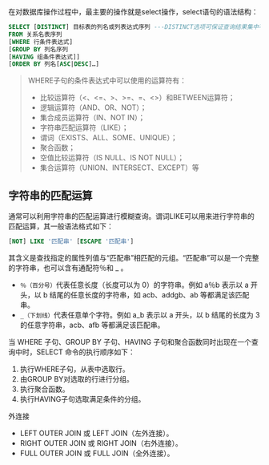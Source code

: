 在对数据库操作过程中，最主要的操作就是select操作，select语句的语法结构：

```sql
SELECT [DISTINCT] 目标表的列名或列表达式序列	---DISTINCT选项可保证查询结果集中不存在重复元组
FROM 关系名表序列
[WHERE 行条件表达式]
[GROUP BY 列名序列
[HAVING 组条件表达式]]
[ORDER BY 列名[ASC|DESC]…]
```

> WHERE子句的条件表达式中可以使用的运算符有：
>
> - 比较运算符（<、<=、>、>=、=、<>）和BETWEEN运算符；
> - 逻辑运算符（AND、OR、NOT）；
> - 集合成员运算符（IN、NOT IN）；
> - 字符串匹配运算符（LIKE）；
> - 谓词（EXISTS、ALL、SOME、UNIQUE）；
> - 聚合函数；
> - 空值比较运算符（IS NULL、IS NOT NULL）；
> - 集合运算符（UNION、INTERSECT、EXCEPT）等  



## 字符串的匹配运算

通常可以利用字符串的匹配运算进行模糊查询。谓词LIKE可以用来进行字符串的匹配运算，其一般语法格式如下：

```sql
[NOT] LIKE '匹配串' [ESCAPE '匹配串']
```

其含义是查找指定的属性列值与“匹配串”相匹配的元组。“匹配串”可以是一个完整的字符串，也可以含有通配符％和 _ 。

-  `％（百分号）`代表任意长度（长度可以为 0）的字符串。例如 a％b 表示以 a 开头，以 b 结尾的任意长度的字符串，如 acb、addgb、ab 等都满足该匹配串。
-  `_（下划线）`代表任意单个字符。例如 a_b 表示以 a 开头，以 b 结尾的长度为 3 的任意字符串，acb、afb 等都满足该匹配串。  





当 WHERE 子句、GROUP BY 子句、HAVING 子句和聚合函数同时出现在一个查询中时，SELECT 命令的执行顺序如下：

1. 执行WHERE子句，从表中选取行。
2. 由GROUP BY对选取的行进行分组。
3. 执行聚合函数。
4. 执行HAVING子句选取满足条件的分组。  



外连接

- LEFT OUTER JOIN 或 LEFT JOIN（左外连接）。
- RIGHT OUTER JOIN 或 RIGHT JOIN（右外连接）。
- FULL OUTER JOIN 或 FULL JOIN（全外连接）。  


